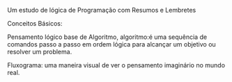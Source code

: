 Um estudo de lógica de Programação com Resumos e Lembretes  

Conceitos Básicos:

Pensamento lógico base de Algoritmo, algoritmo:é uma sequência de comandos passo a passo em ordem lógica para alcançar um objetivo ou resolver um problema.

Fluxograma: uma maneira visual de ver o pensamento imaginário no mundo real. 
 








